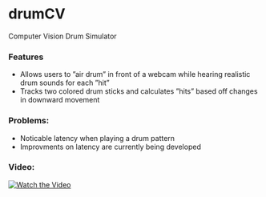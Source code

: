 # drumCV
Computer Vision Drum Simulator

### Features
* Allows users to ”air drum” in front of a webcam while hearing realistic drum sounds for each ”hit”
* Tracks two colored drum sticks and calculates ”hits” based off changes in downward movement

### Problems:
* Noticable latency when playing a drum pattern
* Improvments on latency are currently being developed 


### Video:
[![Watch the Video](https://img.youtube.com/vi/Ml6xNJcYsfQ/0.jpg)](https://www.youtube.com/embed/Ml6xNJcYsfQ)
